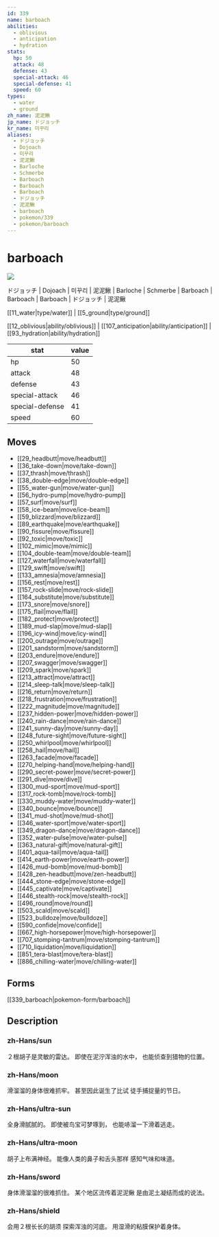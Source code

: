 ```yaml
---
id: 339
name: barboach
abilities:
  - oblivious
  - anticipation
  - hydration
stats:
  hp: 50
  attack: 48
  defense: 43
  special-attack: 46
  special-defense: 41
  speed: 60
types:
  - water
  - ground
zh_name: 泥泥鳅
jp_name: ドジョッチ
kr_name: 미꾸리
aliases:
  - ドジョッチ
  - Dojoach
  - 미꾸리
  - 泥泥鰍
  - Barloche
  - Schmerbe
  - Barboach
  - Barboach
  - Barboach
  - ドジョッチ
  - 泥泥鳅
  - barboach
  - pokemon/339
  - pokemon/barboach
---
```

# barboach

![](https://raw.githubusercontent.com/PokeAPI/sprites/master/sprites/pokemon/339.png)

ドジョッチ | Dojoach | 미꾸리 | 泥泥鰍 | Barloche | Schmerbe | Barboach | Barboach | Barboach | ドジョッチ | 泥泥鳅

[[11_water|type/water]] | [[5_ground|type/ground]]

[[12_oblivious|ability/oblivious]] | [[107_anticipation|ability/anticipation]] | [[93_hydration|ability/hydration]]

|stat|value|
|---|---|
|hp|50|
|attack|48|
|defense|43|
|special-attack|46|
|special-defense|41|
|speed|60|


## Moves

- [[29_headbutt|move/headbutt]]
- [[36_take-down|move/take-down]]
- [[37_thrash|move/thrash]]
- [[38_double-edge|move/double-edge]]
- [[55_water-gun|move/water-gun]]
- [[56_hydro-pump|move/hydro-pump]]
- [[57_surf|move/surf]]
- [[58_ice-beam|move/ice-beam]]
- [[59_blizzard|move/blizzard]]
- [[89_earthquake|move/earthquake]]
- [[90_fissure|move/fissure]]
- [[92_toxic|move/toxic]]
- [[102_mimic|move/mimic]]
- [[104_double-team|move/double-team]]
- [[127_waterfall|move/waterfall]]
- [[129_swift|move/swift]]
- [[133_amnesia|move/amnesia]]
- [[156_rest|move/rest]]
- [[157_rock-slide|move/rock-slide]]
- [[164_substitute|move/substitute]]
- [[173_snore|move/snore]]
- [[175_flail|move/flail]]
- [[182_protect|move/protect]]
- [[189_mud-slap|move/mud-slap]]
- [[196_icy-wind|move/icy-wind]]
- [[200_outrage|move/outrage]]
- [[201_sandstorm|move/sandstorm]]
- [[203_endure|move/endure]]
- [[207_swagger|move/swagger]]
- [[209_spark|move/spark]]
- [[213_attract|move/attract]]
- [[214_sleep-talk|move/sleep-talk]]
- [[216_return|move/return]]
- [[218_frustration|move/frustration]]
- [[222_magnitude|move/magnitude]]
- [[237_hidden-power|move/hidden-power]]
- [[240_rain-dance|move/rain-dance]]
- [[241_sunny-day|move/sunny-day]]
- [[248_future-sight|move/future-sight]]
- [[250_whirlpool|move/whirlpool]]
- [[258_hail|move/hail]]
- [[263_facade|move/facade]]
- [[270_helping-hand|move/helping-hand]]
- [[290_secret-power|move/secret-power]]
- [[291_dive|move/dive]]
- [[300_mud-sport|move/mud-sport]]
- [[317_rock-tomb|move/rock-tomb]]
- [[330_muddy-water|move/muddy-water]]
- [[340_bounce|move/bounce]]
- [[341_mud-shot|move/mud-shot]]
- [[346_water-sport|move/water-sport]]
- [[349_dragon-dance|move/dragon-dance]]
- [[352_water-pulse|move/water-pulse]]
- [[363_natural-gift|move/natural-gift]]
- [[401_aqua-tail|move/aqua-tail]]
- [[414_earth-power|move/earth-power]]
- [[426_mud-bomb|move/mud-bomb]]
- [[428_zen-headbutt|move/zen-headbutt]]
- [[444_stone-edge|move/stone-edge]]
- [[445_captivate|move/captivate]]
- [[446_stealth-rock|move/stealth-rock]]
- [[496_round|move/round]]
- [[503_scald|move/scald]]
- [[523_bulldoze|move/bulldoze]]
- [[590_confide|move/confide]]
- [[667_high-horsepower|move/high-horsepower]]
- [[707_stomping-tantrum|move/stomping-tantrum]]
- [[710_liquidation|move/liquidation]]
- [[851_tera-blast|move/tera-blast]]
- [[886_chilling-water|move/chilling-water]]

## Forms



[[339_barboach|pokemon-form/barboach]]

## Description

### zh-Hans/sun

２根胡子是灵敏的雷达。
即使在泥泞浑浊的水中，
也能侦查到猎物的位置。

### zh-Hans/moon

滑溜溜的身体很难抓牢。
甚至因此诞生了比试
徒手捕捉量的节日。

### zh-Hans/ultra-sun

全身滑腻腻的。
即使被鸟宝可梦啄到，
也能哧溜一下滑着逃走。

### zh-Hans/ultra-moon

胡子上布满神经。
能像人类的鼻子和舌头那样
感知气味和味道。

### zh-Hans/sword

身体滑溜溜的很难抓住。
某个地区流传着泥泥鳅
是由泥土凝结而成的说法。

### zh-Hans/shield

会用２根长长的胡须
探索浑浊的河底。
用湿滑的粘膜保护着身体。

